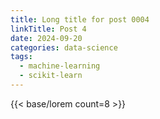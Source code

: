 ```yaml
---
title: Long title for post 0004
linkTitle: Post 4
date: 2024-09-20
categories: data-science
tags:
  - machine-learning
  - scikit-learn
---
```

{{< base/lorem count=8 >}}
